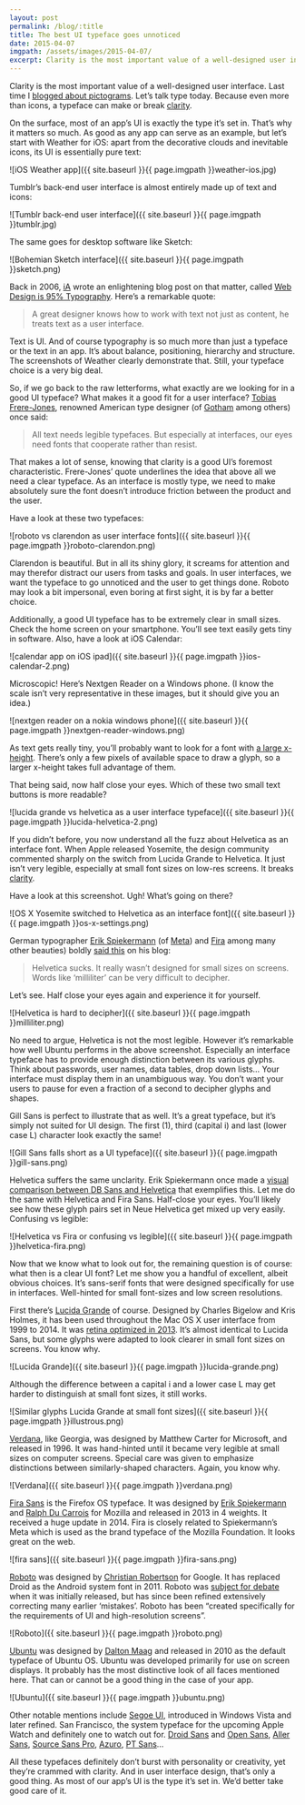 ```yaml
---
layout: post
permalink: /blog/:title
title: The best UI typeface goes unnoticed
date: 2015-04-07
imgpath: /assets/images/2015-04-07/
excerpt: Clarity is the most important value of a well-designed user interface. Last time I blogged about pictograms. Let’s talk type today. Because even more than icons, a typeface can make or break clarity.
---
```

Clarity is the most important value of a well-designed user interface. Last time I [blogged about pictograms](http://thomasbyttebier.be/blog/the-best-icon-is-a-text-label). Let’s talk type today. Because even more than icons, a typeface can make or break [clarity](http://thomasbyttebier.be/blog/a-clear-interface-is-a-better-interface).

On the surface, most of an app’s UI is exactly the type it’s set in. That’s why it matters so much. As good as any app can serve as an example, but let’s start with Weather for iOS: apart from the decorative clouds and inevitable icons, its UI is essentially pure text:

![iOS Weather app]({{ site.baseurl }}{{ page.imgpath }}weather-ios.jpg)

Tumblr’s back-end user interface is almost entirely made up of text and icons:

![Tumblr back-end user interface]({{ site.baseurl }}{{ page.imgpath }}tumblr.jpg)

The same goes for desktop software like Sketch:

![Bohemian Sketch interface]({{ site.baseurl }}{{ page.imgpath }}sketch.png)

Back in 2006, [iA](http://ia.net) wrote an enlightening blog post on that matter, called [Web Design is 95% Typography](https://ia.net/know-how/the-web-is-all-about-typography-period). Here’s a remarkable quote:

> A great designer knows how to work with text not just as content, he treats text as a user interface.

Text is UI. And of course typography is so much more than just a typeface or the text in an app. It’s about balance, positioning, hierarchy and structure. The screenshots of Weather clearly demonstrate that. Still, your typeface choice is a very big deal.

So, if we go back to the raw letterforms, what exactly are we looking for in a good UI typeface? What makes it a good fit for a user interface? [Tobias Frere-Jones](http://www.frerejones.com), renowned American type designer (of [Gotham](http://www.typography.com/fonts/gotham/overview/) among others) once said:

> All text needs legible typefaces. But especially at interfaces, our eyes need fonts that cooperate rather than resist.

That makes a lot of sense, knowing that clarity is a good UI’s foremost characteristic. Frere-Jones’ quote underlines the idea that above all we need a clear typeface. As an interface is mostly type, we need to make absolutely sure the font doesn’t introduce friction between the product and the user.

Have a look at these two typefaces:

![roboto vs clarendon as user interface fonts]({{ site.baseurl }}{{ page.imgpath }}roboto-clarendon.png)

Clarendon is beautiful. But in all its shiny glory, it screams for attention and may therefor distract our users from tasks and goals. In user interfaces, we want the typeface to go unnoticed and the user to get things done.  Roboto may look a bit impersonal, even boring at first sight, it is by far a better choice.

Additionally, a good UI typeface has to be extremely clear in small sizes. Check the home screen on your smartphone. You’ll see text easily gets tiny in software. Also, have a look at iOS Calendar:

![calendar app on iOS ipad]({{ site.baseurl }}{{ page.imgpath }}ios-calendar-2.png)

Microscopic! Here’s Nextgen Reader on a Windows phone. (I know the scale isn’t very representative in these images, but it should give you an idea.)

![nextgen reader on a nokia windows phone]({{ site.baseurl }}{{ page.imgpath }}nextgen-reader-windows.png)

As text gets really tiny, you’ll probably want to look for a font with [a large x-height](http://en.wikipedia.org/wiki/X-height). There’s only a few pixels of available space to draw a glyph, so a larger x-height takes full advantage of them.

That being said, now half close your eyes. Which of these two small text buttons is more readable?

![lucida grande vs helvetica as a user interface typeface]({{ site.baseurl }}{{ page.imgpath }}lucida-helvetica-2.png)

If you didn’t before, you now understand all the fuzz about Helvetica as an interface font. When Apple released Yosemite, the design community commented sharply on the switch from Lucida Grande to Helvetica. It just isn’t very legible, especially at small font sizes on low-res screens. It breaks [clarity](http://thomasbyttebier.be/blog/a-clear-interface-is-a-better-interface).

Have a look at this screenshot. Ugh! What’s going on there?

![OS X Yosemite switched to Helvetica as an interface font]({{ site.baseurl }}{{ page.imgpath }}os-x-settings.png)

German typographer [Erik Spiekermann](http://www.spiekermann.com) (of [Meta](https://www.fontshop.com/families/ff-meta)) and [Fira](https://www.mozilla.org/en-US/styleguide/products/firefox-os/typeface/) among many other beauties) boldly [said this](http://spiekermann.com/en/helvetica-sucks/) on his blog:

> Helvetica sucks. It really wasn’t designed for small sizes on screens. Words like ‘milliliter’ can be very difficult to decipher.

Let’s see. Half close your eyes again and experience it for yourself.

![Helvetica is hard to decipher]({{ site.baseurl }}{{ page.imgpath }}milliliter.png)

No need to argue, Helvetica is not the most legible. However it’s remarkable how well Ubuntu performs in the above screenshot. Especially an interface typeface has to provide enough distinction between its various glyphs. Think about passwords, user names, data tables, drop down lists… Your interface must display them in an unambiguous way. You don’t want your users to pause for even a fraction of a second to decipher glyphs and shapes.

Gill Sans is perfect to illustrate that as well. It’s a great typeface, but it’s simply not suited for UI design. The first (1), third (capital i) and last (lower case L) character look exactly the same!

![Gill Sans falls short as a UI typeface]({{ site.baseurl }}{{ page.imgpath }}gill-sans.png)

Helvetica suffers the same unclarity. Erik Spiekermann once made a [visual comparison between DB Sans and Helvetica](https://twitter.com/espiekermann/status/579240818206236672) that exemplifies this. Let me do the same with Helvetica and Fira Sans. Half-close your eyes. You’ll likely see how these glyph pairs set in Neue Helvetica get mixed up very easily. Confusing vs legible:

![Helvetica vs Fira or confusing vs legible]({{ site.baseurl }}{{ page.imgpath }}helvetica-fira.png)

Now that we know what to look out for, the remaining question is of course: what then is a clear UI font? Let me show you a handful of excellent, albeit obvious choices. It’s sans-serif fonts that were designed specifically for use in interfaces. Well-hinted for small font-sizes and low screen resolutions.

First there’s [Lucida Grande](http://lucidafonts.com/fonts/family/lucida-grande) of course. Designed by Charles Bigelow and Kris Holmes, it has been used throughout the Mac OS X user interface from 1999 to 2014. It was [retina optimized in 2013](http://blog.justanotherfoundry.com/2013/10/lucida-grande-retina-optimized-in-os-x-mavericks/). It’s almost identical to Lucida Sans, but some glyphs were adapted to look clearer in small font sizes on screens. You know why.

![Lucida Grande]({{ site.baseurl }}{{ page.imgpath }}lucida-grande.png)

Although the difference between a capital i and a lower case L may get harder to distinguish at small font sizes, it still works.

![Similar glyphs Lucida Grande at small font sizes]({{ site.baseurl }}{{ page.imgpath }}illustrous.png)

[Verdana](http://www.microsoft.com/typography/fonts/family.aspx?FID=1), like Georgia, was designed by Matthew Carter for Microsoft, and released in 1996. It was hand-hinted until it became very legible at small sizes on computer screens. Special care was given to emphasize distinctions between similarly-shaped characters. Again, you know why.

![Verdana]({{ site.baseurl }}{{ page.imgpath }}verdana.png)

[Fira Sans](https://www.mozilla.org/en-US/styleguide/products/firefox-os/typeface/) is the Firefox OS typeface. It was designed by [Erik Spiekermann](http://spiekermann.com) and [Ralph Du Carrois](http://www.carrois.com) for Mozilla and released in 2013 in 4 weights. It received a huge update in 2014. Fira is closely related to Spiekermann’s Meta which is used as the brand typeface of the Mozilla Foundation. It looks great on the web.

![fira sans]({{ site.baseurl }}{{ page.imgpath }}fira-sans.png)

[Roboto](http://www.google.com/design/spec/style/typography.html) was designed by [Christian Robertson](http://betatype.com) for Google. It has replaced Droid as the Android system font in 2011. Roboto was [subject for debate](http://typographica.org/on-typography/roboto-typeface-is-a-four-headed-frankenstein/) when it was initially released, but has since been refined extensively correcting many earlier ‘mistakes’. Roboto has been “created specifically for the requirements of UI and high-resolution screens”.

![Roboto]({{ site.baseurl }}{{ page.imgpath }}roboto.png)

[Ubuntu](http://font.ubuntu.com) was designed by [Dalton Maag](https://daltonmaag.com) and released in 2010 as the default typeface of Ubuntu OS. Ubuntu was developed primarily for use on screen displays. It probably has the most distinctive look of all faces mentioned here. That can or cannot be a good thing in the case of your app.

![Ubuntu]({{ site.baseurl }}{{ page.imgpath }}ubuntu.png)

Other notable mentions include [Segoe UI](https://www.microsoft.com/typography/fonts/family.aspx?FID=331), introduced in Windows Vista and later refined. San Francisco, the system typeface for the upcoming Apple Watch and definitely one to watch out for. [Droid Sans](http://www.google.com/fonts/specimen/Droid+Sans) and [Open Sans](https://www.google.com/fonts/specimen/Open+Sans), [Aller Sans](https://www.fontshop.com/families/aller), [Source Sans Pro](https://typekit.com/fonts/source-sans-pro), [Azuro](https://www.fontshop.com/families/azuro), [PT Sans](http://www.paratype.com/public/)…

All these typefaces definitely don’t burst with personality or creativity, yet they’re crammed with clarity. And in user interface design, that’s only a good thing. As most of our app’s UI is the type it’s set in. We’d better take good care of it.
